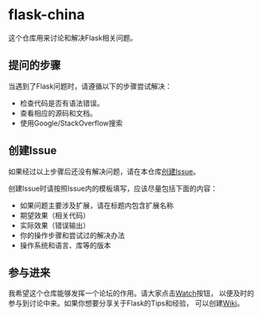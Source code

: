# flask-china
这个仓库用来讨论和解决Flask相关问题。

## 提问的步骤

当遇到了Flask问题时，请遵循以下的步骤尝试解决：
* 检查代码是否有语法错误。
* 查看相应的源码和文档。
* 使用Google/StackOverflow搜索

## 创建Issue

如果经过以上步骤后还没有解决问题，请在本仓库[创建Issue](https://github.com/greyli/flask-china/issues/new)。

创建Issue时请按照Issue内的模板填写，应该尽量包括下面的内容：

* 如果问题主要涉及扩展，请在标题内包含扩展名称
* 期望效果（相关代码）
* 实际效果（错误输出）
* 你的操作步骤和尝试过的解决办法
* 操作系统和语言、库等的版本

## 参与进来

我希望这个仓库能够发挥一个论坛的作用。请大家点击[Watch](https://github.com/greyli/flask-china/subscription)按钮，
以便及时的参与到讨论中来。如果你想要分享关于Flask的Tips和经验，
可以创建[Wiki](https://github.com/greyli/flask-china/wiki)。
